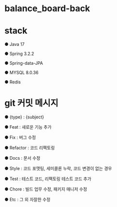 # balance_board-back

# stack
  ● Java 17
  
  ● Spring 3.2.2
 	
  ●	Spring-data-JPA
 	
  ●	MYSQL 8.0.36
  
  ● Redis

# git 커밋 메시지
  ●	{type} : {subject} 

  ●	Feat : 새로운 기능 추가

  ●	Fix : 버그 수정

  ●	Refactor : 코드 리팩토링

  ●	Docs : 문서 수정

  ●	Style : 코드 포맷팅, 세미콜론 누락, 코드 변경이 없는 경우

  ●	Test : 테스트 코드, 리팩토링 테스트 코드 추가

  ●	Chore : 빌드 업무 수정, 패키지 매니저 수정

  ●	Etc : 그 외 자잘한 수정
  
